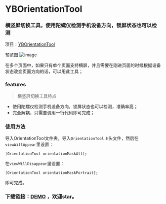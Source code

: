 # YBOrientationTool

### 横竖屏切换工具，使用陀螺仪检测手机设备方向，锁屏状态也可以检测

项目：[YBOrientationTool](https://github.com/wangyingbo/YBOrientationToolDemo.git) 

预览图
![image](https://raw.githubusercontent.com/wangyingbo/YBOrientationToolDemo/master/gif.gif)


在多个页面中，如果只有单个页面支持横屏，并且需要在刚进页面的时候根据设备状态改变页面方向的话，可以用此工具；

### features
> 横竖屏切换工具特点

+ 使用陀螺仪检测手机设备方向，锁屏状态也可以检测，准确率高；
+ 完全解耦，只需要调用一行代码即可完成；

### 使用方法
导入OrientationTool文件夹，导入`OrientationTool.h`头文件，然后在`viewWillAppear`里设置：

    [OrientationTool orientationMaskAll];

在`viewWillDisappear`里设置：

    [OrientationTool orientationMaskPortrait];

即可完成。

### 下载链接：[DEMO](https://github.com/wangyingbo/YBOrientationToolDemo.git) ，欢迎star。